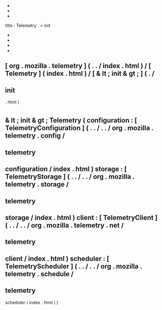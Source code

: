 -
-
-
title
:
Telemetry
.
<
init
>
-
-
-
-
[
org
.
mozilla
.
telemetry
]
(
.
.
/
index
.
html
)
/
[
Telemetry
]
(
index
.
html
)
/
[
&
lt
;
init
&
gt
;
]
(
.
/
-
init
-
.
html
)
#
&
lt
;
init
&
gt
;
Telemetry
(
configuration
:
[
TelemetryConfiguration
]
(
.
.
/
.
.
/
org
.
mozilla
.
telemetry
.
config
/
-
telemetry
-
configuration
/
index
.
html
)
storage
:
[
TelemetryStorage
]
(
.
.
/
.
.
/
org
.
mozilla
.
telemetry
.
storage
/
-
telemetry
-
storage
/
index
.
html
)
client
:
[
TelemetryClient
]
(
.
.
/
.
.
/
org
.
mozilla
.
telemetry
.
net
/
-
telemetry
-
client
/
index
.
html
)
scheduler
:
[
TelemetryScheduler
]
(
.
.
/
.
.
/
org
.
mozilla
.
telemetry
.
schedule
/
-
telemetry
-
scheduler
/
index
.
html
)
)
